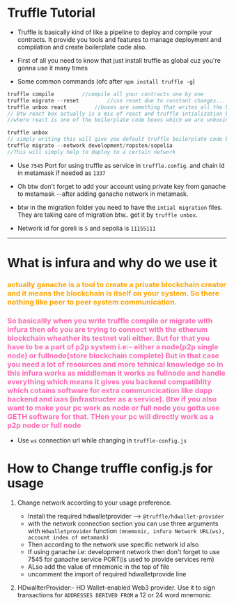 # **Truffle Tutorial**

- Truffle is basically kind of like a pipeline to deploy and compile your contracts. It provide you tools and features to manage deployment and compilation and create boilerplate code also.

- First of all you need to know that just install truffle as global cuz you're gonna use it many times

- Some common commands (ofc after `npm install truffle -g`)
```cpp
truffle compile         //compile all your contracts one by one
truffle migrate --reset         //use reset due to constant changes.... bt
truffle unbox react         //boxes are something that writes all the boilerplate code to save time
// Btw react box actually is a mix of react and truffle intialization boilerplate code so better not use truffle init before if not needed
//where react is one of the boilerplate code boxes which we are unboxing now although you can use create-react-app explicity but as you can see its more effficient and productive.

truffle unbox
// simply writing this will give you default truffle boilerplate code but truffle init is much better for very start 
truffle migrate --network development/ropsten/sopelia       
//This will simply help to deploy to a certain network
```

- Use `7545` Port for using truffle as service in `truffle.config`. and chain id in metamask if needed as `1337`

- Oh btw don't forget to add your account using private key from ganache to metamask --after adding ganache network in metamask.

- btw in the migration folder you need to have the `intial migration` files. They are taking care of migration btw.. get it by `truffle unbox`.

- Network id for goreli is `5` and sepolia is `11155111`

<hr>

# **What is infura and why do we use it**

### <p style="color:orange;">actually ganache is a tool to create a private blockchain creator and it means the blockchain is itself on your system. So there nothing like peer to peer system communication.</p>

### <p style="color:hotpink;">**So basicallly when you write truffle compile or migrate with infura then ofc you are trying to connect with the etherum blockchain wheather its testnet vali either. But for that you have to be a part of p2p system i.e:- either a node(p2p single node) or fullnode(store blockchain complete) But in that case you need a lot of resources and more tehnical knowledge so in this infura works as middleman it works as fullnode and handle everything which means it gives you backend compatiblity which cotains software for extra communcication like dapp backend and iaas (infrastructer as a service). Btw if you also want to make your pc work as node or full node you gotta use GETH software for that. THen your pc will directly work as a p2p node or full node**</p>

- Use `ws` connection url while changing in `truffle-config.js`

# **How to Change truffle config.js for usage**

1. Change network according to your usage preference. 
    - Install the required hdwalletprovider --> `@truffle/hdwallet-provider` 
    - with the network connection section you can use three arguments with `Hdwalletprovider` function `(mnemonic, infura Network URL(ws), account index of metamask)` 
    - Then according to the network use specific network id also
    - If using ganache i.e: development network then don't forget to use 7545 for ganache service PORT(is used to provide services rem)
    - ALso add the value of mnemonic in the top of file
    - uncomment the import of required hdwalletprovide line

1. HDwallterProvider:- HD Wallet-enabled Web3 provider. Use it to sign transactions for `ADDRESSES DERIVED FROM` a 12 or 24 word mnemonic

